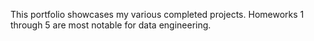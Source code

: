 This portfolio showcases my various completed projects.
Homeworks 1 through 5 are most notable for data engineering.

